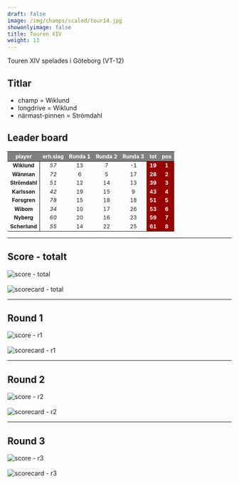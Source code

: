 ```yaml
---  
draft: false  
image: /img/champs/scaled/tour14.jpg  
showonlyimage: false  
title: Touren XIV  
weight: 13  
---
```


Touren XIV spelades i Göteborg (VT-12)

<!--more-->

Titlar
------

-   champ = Wiklund  
-   longdrive = Wiklund  
-   närmast-pinnen = Strömdahl

Leader board
------------

<table class="table table-striped table-bordered table-hover table-condensed table-responsive" style="font-size: 12px; ">
 <thead>
  <tr>
   <th style="text-align:center;font-weight: bold;color: white !important;background-color: gray !important;"> player </th>
   <th style="text-align:center;font-weight: bold;color: white !important;background-color: gray !important;"> erh.slag </th>
   <th style="text-align:center;font-weight: bold;color: white !important;background-color: gray !important;"> Runda 1 </th>
   <th style="text-align:center;font-weight: bold;color: white !important;background-color: gray !important;"> Runda 2 </th>
   <th style="text-align:center;font-weight: bold;color: white !important;background-color: gray !important;"> Runda 3 </th>
   <th style="text-align:center;font-weight: bold;color: white !important;background-color: gray !important;"> tot </th>
   <th style="text-align:center;font-weight: bold;color: white !important;background-color: gray !important;"> pos </th>
  </tr>
 </thead>
<tbody>
  <tr>
   <td style="text-align:center;font-weight: bold;background-color: gray50 !important;border-right:1px solid;"> Wiklund </td>
   <td style="text-align:center;font-style: italic;"> 57 </td>
   <td style="text-align:center;"> 13 </td>
   <td style="text-align:center;"> 7 </td>
   <td style="text-align:center;"> -1 </td>
   <td style="text-align:center;font-weight: bold;color: white !important;background-color: #990000 !important;"> 19 </td>
   <td style="text-align:center;font-weight: bold;color: white !important;background-color: #990000 !important;"> 1 </td>
  </tr>
  <tr>
   <td style="text-align:center;font-weight: bold;background-color: gray50 !important;border-right:1px solid;"> Wänman </td>
   <td style="text-align:center;font-style: italic;"> 72 </td>
   <td style="text-align:center;"> 6 </td>
   <td style="text-align:center;"> 5 </td>
   <td style="text-align:center;"> 17 </td>
   <td style="text-align:center;font-weight: bold;color: white !important;background-color: #990000 !important;"> 28 </td>
   <td style="text-align:center;font-weight: bold;color: white !important;background-color: #990000 !important;"> 2 </td>
  </tr>
  <tr>
   <td style="text-align:center;font-weight: bold;background-color: gray50 !important;border-right:1px solid;"> Strömdahl </td>
   <td style="text-align:center;font-style: italic;"> 51 </td>
   <td style="text-align:center;"> 12 </td>
   <td style="text-align:center;"> 14 </td>
   <td style="text-align:center;"> 13 </td>
   <td style="text-align:center;font-weight: bold;color: white !important;background-color: #990000 !important;"> 39 </td>
   <td style="text-align:center;font-weight: bold;color: white !important;background-color: #990000 !important;"> 3 </td>
  </tr>
  <tr>
   <td style="text-align:center;font-weight: bold;background-color: gray50 !important;border-right:1px solid;"> Karlsson </td>
   <td style="text-align:center;font-style: italic;"> 42 </td>
   <td style="text-align:center;"> 19 </td>
   <td style="text-align:center;"> 15 </td>
   <td style="text-align:center;"> 9 </td>
   <td style="text-align:center;font-weight: bold;color: white !important;background-color: #990000 !important;"> 43 </td>
   <td style="text-align:center;font-weight: bold;color: white !important;background-color: #990000 !important;"> 4 </td>
  </tr>
  <tr>
   <td style="text-align:center;font-weight: bold;background-color: gray50 !important;border-right:1px solid;"> Forsgren </td>
   <td style="text-align:center;font-style: italic;"> 78 </td>
   <td style="text-align:center;"> 15 </td>
   <td style="text-align:center;"> 18 </td>
   <td style="text-align:center;"> 18 </td>
   <td style="text-align:center;font-weight: bold;color: white !important;background-color: #990000 !important;"> 51 </td>
   <td style="text-align:center;font-weight: bold;color: white !important;background-color: #990000 !important;"> 5 </td>
  </tr>
  <tr>
   <td style="text-align:center;font-weight: bold;background-color: gray50 !important;border-right:1px solid;"> Wibom </td>
   <td style="text-align:center;font-style: italic;"> 34 </td>
   <td style="text-align:center;"> 10 </td>
   <td style="text-align:center;"> 17 </td>
   <td style="text-align:center;"> 26 </td>
   <td style="text-align:center;font-weight: bold;color: white !important;background-color: #990000 !important;"> 53 </td>
   <td style="text-align:center;font-weight: bold;color: white !important;background-color: #990000 !important;"> 6 </td>
  </tr>
  <tr>
   <td style="text-align:center;font-weight: bold;background-color: gray50 !important;border-right:1px solid;"> Nyberg </td>
   <td style="text-align:center;font-style: italic;"> 60 </td>
   <td style="text-align:center;"> 20 </td>
   <td style="text-align:center;"> 16 </td>
   <td style="text-align:center;"> 23 </td>
   <td style="text-align:center;font-weight: bold;color: white !important;background-color: #990000 !important;"> 59 </td>
   <td style="text-align:center;font-weight: bold;color: white !important;background-color: #990000 !important;"> 7 </td>
  </tr>
  <tr>
   <td style="text-align:center;font-weight: bold;background-color: gray50 !important;border-right:1px solid;"> Scherlund </td>
   <td style="text-align:center;font-style: italic;"> 55 </td>
   <td style="text-align:center;"> 14 </td>
   <td style="text-align:center;"> 22 </td>
   <td style="text-align:center;"> 25 </td>
   <td style="text-align:center;font-weight: bold;color: white !important;background-color: #990000 !important;"> 61 </td>
   <td style="text-align:center;font-weight: bold;color: white !important;background-color: #990000 !important;"> 8 </td>
  </tr>
</tbody>
</table>

------------------------------------------------------------------------

Score - totalt
--------------

<img src="/results/tour14/relnet.lineplot.all.png" alt="score - total">
<br><br>
<img src="/results/tour14/absgross.scorecard.all.png" alt="scorecard - total">

------------------------------------------------------------------------

Round 1
-------

<img src="/results/tour14/relnet.lineplot.r1.png" alt="score - r1">
<br><br>
<img src="/results/tour14/absgross.scorecard.r1.png" alt="scorecard - r1">

------------------------------------------------------------------------

Round 2
-------

<img src="/results/tour14/relnet.lineplot.r2.png" alt="score - r2">
<br><br>
<img src="/results/tour14/absgross.scorecard.r2.png" alt="scorecard - r2">

------------------------------------------------------------------------

Round 3
-------

<img src="/results/tour14/relnet.lineplot.r3.png" alt="score - r3">
<br><br>
<img src="/results/tour14/absgross.scorecard.r3.png" alt="scorecard - r3">
